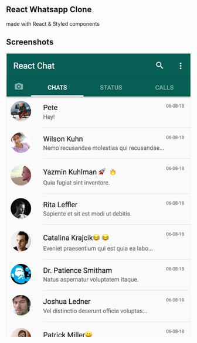 ## React Whatsapp Clone

made with React & Styled components

## Screenshots

<img src="public/screenshot1.png" alt="home">
